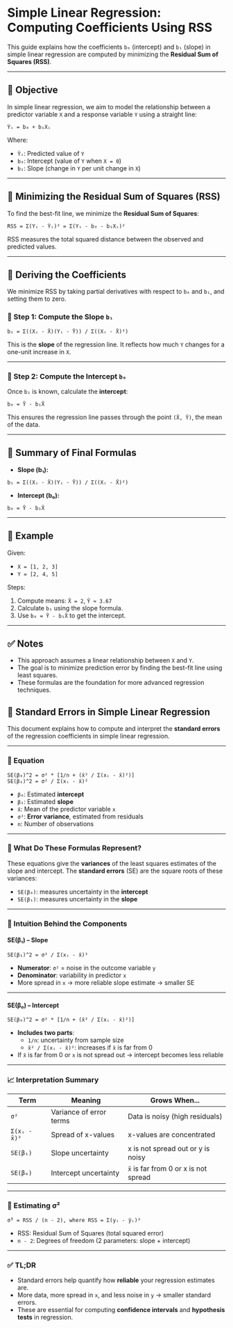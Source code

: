 
# Simple Linear Regression: Computing Coefficients Using RSS

This guide explains how the coefficients `b₀` (intercept) and `b₁` (slope) in simple linear regression are computed by minimizing the **Residual Sum of Squares (RSS)**.

---

## 📘 Objective

In simple linear regression, we aim to model the relationship between a predictor variable `X` and a response variable `Y` using a straight line:

```
Ŷᵢ = b₀ + b₁Xᵢ
```

Where:
- `Ŷᵢ`: Predicted value of `Y`
- `b₀`: Intercept (value of `Y` when `X = 0`)
- `b₁`: Slope (change in `Y` per unit change in `X`)

---

## 🎯 Minimizing the Residual Sum of Squares (RSS)

To find the best-fit line, we minimize the **Residual Sum of Squares**:

```
RSS = Σ(Yᵢ - Ŷᵢ)² = Σ(Yᵢ - b₀ - b₁Xᵢ)²
```

RSS measures the total squared distance between the observed and predicted values.

---

## 🧠 Deriving the Coefficients

We minimize RSS by taking partial derivatives with respect to `b₀` and `b₁`, and setting them to zero.

### 🔹 Step 1: Compute the Slope `b₁`

```
b₁ = Σ((Xᵢ - X̄)(Yᵢ - Ȳ)) / Σ((Xᵢ - X̄)²)
```

This is the **slope** of the regression line. It reflects how much `Y` changes for a one-unit increase in `X`.

---

### 🔹 Step 2: Compute the Intercept `b₀`

Once `b₁` is known, calculate the **intercept**:

```
b₀ = Ȳ - b₁X̄
```

This ensures the regression line passes through the point `(X̄, Ȳ)`, the mean of the data.

---

## 🔁 Summary of Final Formulas

- **Slope (b₁):**
```
b₁ = Σ((Xᵢ - X̄)(Yᵢ - Ȳ)) / Σ((Xᵢ - X̄)²)
```

- **Intercept (b₀):**
```
b₀ = Ȳ - b₁X̄
```

---

## 🔢 Example

Given:
- `X = [1, 2, 3]`
- `Y = [2, 4, 5]`

Steps:
1. Compute means: `X̄ = 2`, `Ȳ ≈ 3.67`
2. Calculate `b₁` using the slope formula.
3. Use `b₀ = Ȳ - b₁X̄` to get the intercept.

---

## ✅ Notes

- This approach assumes a linear relationship between `X` and `Y`.
- The goal is to minimize prediction error by finding the best-fit line using least squares.
- These formulas are the foundation for more advanced regression techniques.



## 📘 Standard Errors in Simple Linear Regression

This document explains how to compute and interpret the **standard errors** of the regression coefficients in simple linear regression.

---

### 🔢 Equation

```
SE(β₀)^2 = σ² * [1/n + (x̄² / Σ(xᵢ - x̄)²)]
SE(β₁)^2 = σ² / Σ(xᵢ - x̄)²
```

- `β₀`: Estimated **intercept**
- `β₁`: Estimated **slope**
- `x̄`: Mean of the predictor variable `x`
- `σ²`: **Error variance**, estimated from residuals
- `n`: Number of observations

---

### 📘 What Do These Formulas Represent?

These equations give the **variances** of the least squares estimates of the slope and intercept. The **standard errors** (SE) are the square roots of these variances:

- `SE(β₀)`: measures uncertainty in the **intercept**
- `SE(β₁)`: measures uncertainty in the **slope**

---

### 🧠 Intuition Behind the Components

#### SE(β₁) – Slope

```
SE(β₁)^2 = σ² / Σ(xᵢ - x̄)²
```

- **Numerator**: `σ²` = noise in the outcome variable `y`
- **Denominator**: variability in predictor `x`
- More spread in `x` → more reliable slope estimate → smaller SE

---

#### SE(β₀) – Intercept

```
SE(β₀)^2 = σ² * [1/n + (x̄² / Σ(xᵢ - x̄)²)]
```

- **Includes two parts**:
  - `1/n`: uncertainty from sample size
  - `x̄² / Σ(xᵢ - x̄)²`: increases if `x̄` is far from 0
- If `x̄` is far from 0 or `x` is not spread out → intercept becomes less reliable

---

### 📈 Interpretation Summary

| Term                | Meaning                    | Grows When...                         |
|---------------------|----------------------------|----------------------------------------|
| `σ²`               | Variance of error terms    | Data is noisy (high residuals)         |
| `Σ(xᵢ - x̄)²`       | Spread of x-values         | x-values are concentrated              |
| `SE(β₁)`           | Slope uncertainty          | x is not spread out or y is noisy      |
| `SE(β₀)`           | Intercept uncertainty      | `x̄` is far from 0 or x is not spread  |

---

### 🧮 Estimating σ²

```
σ̂² = RSS / (n - 2), where RSS = Σ(yᵢ - ŷᵢ)²
```

- RSS: Residual Sum of Squares (total squared error)
- `n - 2`: Degrees of freedom (2 parameters: slope + intercept)

---

### ✅ TL;DR

- Standard errors help quantify how **reliable** your regression estimates are.
- More data, more spread in `x`, and less noise in `y` → smaller standard errors.
- These are essential for computing **confidence intervals** and **hypothesis tests** in regression.
